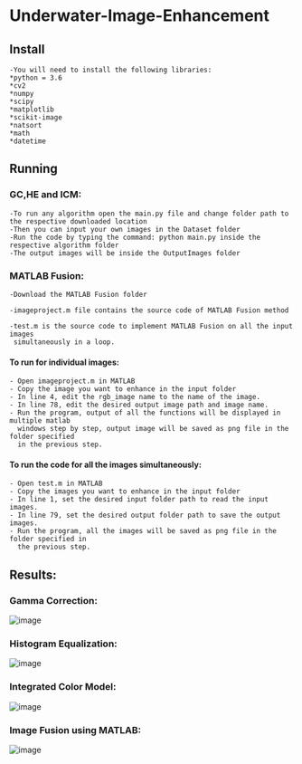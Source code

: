 # Underwater-Image-Enhancement

## Install

    -You will need to install the following libraries:
    *python = 3.6
    *cv2
    *numpy
    *scipy
    *matplotlib
    *scikit-image
    *natsort
    *math
    *datetime

## Running

### GC,HE and ICM:

    -To run any algorithm open the main.py file and change folder path to the respective downloaded location
    -Then you can input your own images in the Dataset folder
    -Run the code by typing the command: python main.py inside the respective algorithm folder
    -The output images will be inside the OutputImages folder

### MATLAB Fusion:

    -Download the MATLAB Fusion folder

    -imageproject.m file contains the source code of MATLAB Fusion method

    -test.m is the source code to implement MATLAB Fusion on all the input images
     simultaneously in a loop.

#### To run for individual images:

    - Open imageproject.m in MATLAB
    - Copy the image you want to enhance in the input folder
    - In line 4, edit the rgb_image name to the name of the image.
    - In line 78, edit the desired output image path and image name.
    - Run the program, output of all the functions will be displayed in multiple matlab
      windows step by step, output image will be saved as png file in the folder specified
      in the previous step.

#### To run the code for all the images simultaneously:

    - Open test.m in MATLAB
    - Copy the images you want to enhance in the input folder
    - In line 1, set the desired input folder path to read the input images.
    - In line 79, set the desired output folder path to save the output images.
    - Run the program, all the images will be saved as png file in the folder specified in
      the previous step.
      
 ## Results:
 
 ### Gamma Correction: 

 ![image](https://user-images.githubusercontent.com/60934824/147821419-cdbbef89-f553-4d5a-8a56-d9354baa7287.png)

 ### Histogram Equalization: 
 
 ![image](https://user-images.githubusercontent.com/60934824/147821466-b6dcb958-2acf-4022-a324-b3c5310197f9.png)
 
 ### Integrated Color Model: 
 
 ![image](https://user-images.githubusercontent.com/60934824/147821482-720e21b5-9711-40f1-b53d-6adfa237e7ac.png)
 
 ### Image Fusion using MATLAB:
 
 ![image](https://user-images.githubusercontent.com/60934824/147821500-2f412eff-0210-445a-b6b7-929a89a97c33.png)



